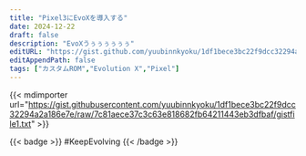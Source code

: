 ```yaml
---
title: "Pixel3にEvoXを導入する"
date: 2024-12-22
draft: false
description: "EvoXうぅぅぅぅぅぅ"
editURL: "https://gist.github.com/yuubinnkyoku/1df1bece3bc22f9dcc32294a2a186e7e"
editAppendPath: false
tags: ["カスタムROM","Evolution X","Pixel"]
---
```


{{< mdimporter url="https://gist.githubusercontent.com/yuubinnkyoku/1df1bece3bc22f9dcc32294a2a186e7e/raw/7c81aece37c3c63e818682fb64211443eb3dfbaf/gistfile1.txt" >}}

{{< badge >}}
#KeepEvolving
{{< /badge >}}